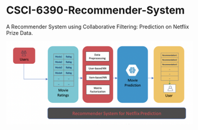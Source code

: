 # CSCI-6390-Recommender-System

A Recommender System using Collaborative Filtering: Prediction on Netflix Prize Data.

![App Icon](./imgs/Netflix.png)
